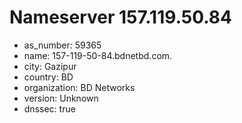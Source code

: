 # Nameserver 157.119.50.84

* as_number: 59365
* name: 157-119-50-84.bdnetbd.com.
* city: Gazipur
* country: BD
* organization: BD Networks
* version: Unknown
* dnssec: true
